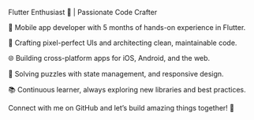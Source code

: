 Flutter Enthusiast 🚀 | Passionate Code Crafter

📱 Mobile app developer with 5 months of hands-on experience in Flutter.

🎨 Crafting pixel-perfect UIs and architecting clean, maintainable code.

🌐 Building cross-platform apps for iOS, Android, and the web.

🧩 Solving puzzles with state management, and responsive design.

📚 Continuous learner, always exploring new libraries and best practices.

Connect with me on GitHub and let’s build amazing things together! 🤝

<!---
DaV212001/DaV212001 is a ✨ special ✨ repository because its `README.md` (this file) appears on your GitHub profile.
You can click the Preview link to take a look at your changes.
--->
